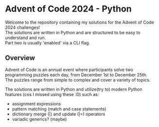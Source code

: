 # Advent of Code 2024 - Python

Welcome to the repository containing my solutions for the Advent of Code 2024 challenges!   
The solutions are written in Python and are structured to be easy to understand and run.  
Part two is usually 'enabled' via a CLI flag.

## Overview

Advent of Code is an annual event where participants solve two programming puzzles each day, from December 1st to December 25th.   
The puzzles range from simple to complex and cover a variety of topics.

The solutions are written in Python and utilize(try to) modern Python features (cos I missed using these :D) such as:
- assignment expressions
- pattern matching (match and case statements)
- dictionary merge (|) and update (|=) operators
- variadic generics? (maybe)
